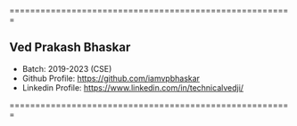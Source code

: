 =======================================================

## Ved Prakash Bhaskar
- Batch: 2019-2023 (CSE)
- Github Profile: https://github.com/iamvpbhaskar
- Linkedin Profile: https://www.linkedin.com/in/technicalvedji/

=======================================================
